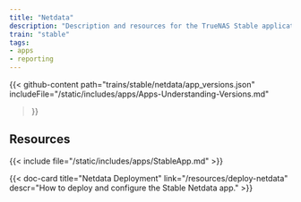 ```yaml
---
title: "Netdata"
description: "Description and resources for the TrueNAS Stable application called Netdata."
train: "stable"
tags:
- apps
- reporting
---
```


{{< github-content 
    path="trains/stable/netdata/app_versions.json"
	includeFile="/static/includes/apps/Apps-Understanding-Versions.md"
>}}

## Resources

{{< include file="/static/includes/apps/StableApp.md" >}}

<div class="docs-sections">

{{< doc-card title="Netdata Deployment" link="/resources/deploy-netdata"
descr="How to deploy and configure the Stable Netdata app." >}}

</div>